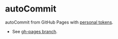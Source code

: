 # autoCommit
autoCommit from GitHub Pages with [personal tokens](https://help.github.com/articles/creating-an-access-token-for-command-line-use/).

- See [gh-pages branch](../gh-pages).
